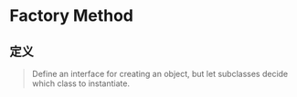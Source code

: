 # Factory Method

## 定义
> Define an interface for creating an object, but let subclasses decide which class to instantiate.
